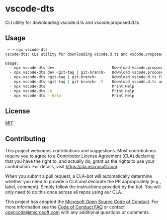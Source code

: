 # vscode-dts

CLI utility for downloading vscode.d.ts and vscode.proposed.d.ts

## Usage

```bash
 ~ > npx vscode-dts
vscode-dts: CLI utility for downloading vscode.d.ts and vscode.proposed.d.ts

Usage:
  - npx vscode-dts dev                          Download vscode.proposed.d.ts
  - npx vscode-dts dev <git-tag | git-branch>   Download vscode.proposed.d.ts from git tag/branch of microsoft/vscode
  - npx vscode-dts <git-tag | git-branch>       Download vscode.d.ts from git tag/branch of microsoft/vscode
  - npx vscode-dts <git-tag | git-branch> -f    Download vscode.d.ts and remove conflicting types in node_modules/@types/vscode
  - npx vscode-dts                              Print Help
  - npx vscode-dts -h                           Print Help
  - npx vscode-dts --help                       Print Help
```

## License

[MIT](LICENSE)

## Contributing

This project welcomes contributions and suggestions.  Most contributions require you to agree to a
Contributor License Agreement (CLA) declaring that you have the right to, and actually do, grant us
the rights to use your contribution. For details, visit https://cla.microsoft.com.

When you submit a pull request, a CLA-bot will automatically determine whether you need to provide
a CLA and decorate the PR appropriately (e.g., label, comment). Simply follow the instructions
provided by the bot. You will only need to do this once across all repos using our CLA.

This project has adopted the [Microsoft Open Source Code of Conduct](https://opensource.microsoft.com/codeofconduct/).
For more information see the [Code of Conduct FAQ](https://opensource.microsoft.com/codeofconduct/faq/) or
contact [opencode@microsoft.com](mailto:opencode@microsoft.com) with any additional questions or comments.